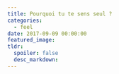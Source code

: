 ```yaml
---
title: Pourquoi tu te sens seul ?
categories:
  - feel
date: 2017-09-09 00:00:00
featured_image:
tldr:
  spoiler: false
  desc_markdown:
---
```



